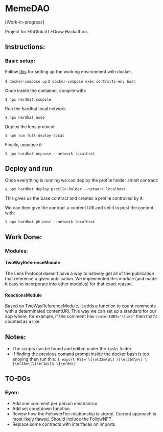 # MemeDAO

[Work-in-progress]

Project for EthGlobal LFGrow Hackathon.

## Instructions: 
### Basic setup:
Follow [this](https://docs.lens.dev/docs/quick-setup) for setting up the working environment with docker.

```$ docker-compose up```
```$ docker-compose exec contracts-env bash```

Once inside the container, compile with:

```$ npx hardhat compile```

Run the hardhat local network

```$ npx hardhat node```

Deploy the lens protocol

```$ npm run full-deploy-local```

Finally, unpause it:

```$ npx hardhat unpause --network localhost```

## Deploy and run
Once everything is running we can deploy the profile holder smart contract:

```$ npx hardhat deploy-profile-holder --network localhost```

This gives us the base contract and creates a profile controlled by it.

We can then give the contract a content URI and set it to post the content with:

```$ npx hardhat ph-post --network localhost```

## Work Done:

### Modules:

#### TwoWayReferenceModule
The Lens Protocol doesn't have a way to natively get all of the publication that reference a given publication. We implemented this module (and made it easy to incorporate into other modules) for that exact reason. 

#### ReactionsModule
Based on TwoWayReferenceModule, it adds a function to count comments with a determinated contentURI. This way we can set up a standard for our app where, for example, if the comment has `contentURI="\like"` then that's counted as a like.

## Notes:
- The scripts can be found and edited under the `tasks` folder.
- If finding the previous comand prompt inside the docker bash is too anoying then run this:
```$ export PS1='\[\e[32m\u\] \[\e[36m\w\] \[\e[33m\]\[\e[1m\]$ \[\e[0m\]```

## TO-DOs
### Eyon:
- Add one comment per person mechanism
- Add set countdown function
- Review how the FollowerTier relationship is stored. Current approach is most likely flawed. Should include the FollowNFT.
- Replace some contracts with interfaces on imports